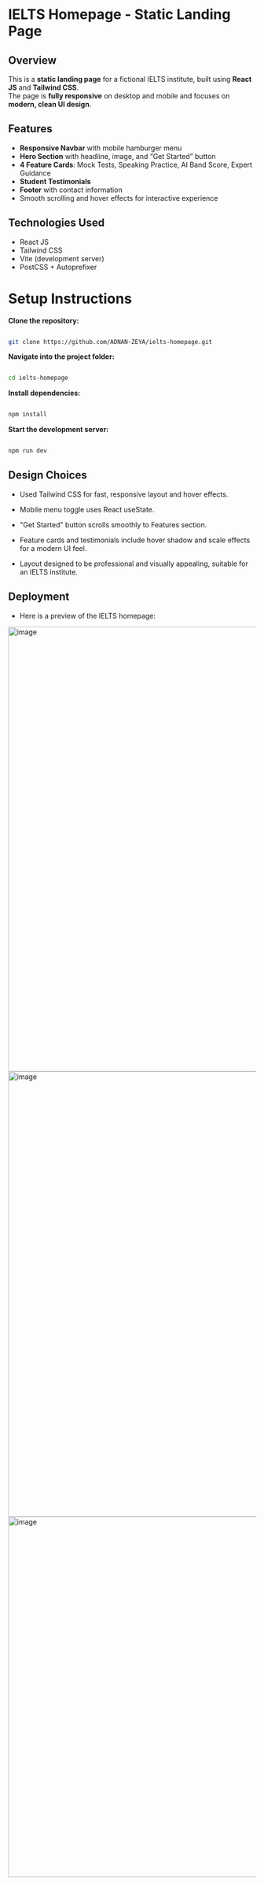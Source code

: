# IELTS Homepage - Static Landing Page
## Overview
This is a **static landing page** for a fictional IELTS institute, built using **React JS** and **Tailwind CSS**.  
The page is **fully responsive** on desktop and mobile and focuses on **modern, clean UI design**.

## Features
- **Responsive Navbar** with mobile hamburger menu  
- **Hero Section** with headline, image, and “Get Started” button  
- **4 Feature Cards**: Mock Tests, Speaking Practice, AI Band Score, Expert Guidance  
- **Student Testimonials**  
- **Footer** with contact information  
- Smooth scrolling and hover effects for interactive experience  

## Technologies Used
- React JS  
- Tailwind CSS  
- Vite (development server)  
- PostCSS + Autoprefixer  

# Setup Instructions
**Clone the repository:**

```bash

git clone https://github.com/ADNAN-ZEYA/ielts-homepage.git
```
**Navigate into the project folder:**

```bash

cd ielts-homepage
```
**Install dependencies:**

```bash

npm install
```
**Start the development server:**

```bash

npm run dev
```
## Design Choices
- Used Tailwind CSS for fast, responsive layout and hover effects.

- Mobile menu toggle uses React useState.

- "Get Started" button scrolls smoothly to Features section.

- Feature cards and testimonials include hover shadow and scale effects for a modern UI feel.

- Layout designed to be professional and visually appealing, suitable for an IELTS institute.

## Deployment
- Here is a preview of the IELTS homepage:

<img width="1896" height="904" alt="image" src="https://github.com/user-attachments/assets/3741c83d-2ca8-47db-b5af-963dab824185" />
<img width="1898" height="905" alt="image" src="https://github.com/user-attachments/assets/e87e7986-066a-43c2-a860-958419ee1ae9" />
<img width="1893" height="733" alt="image" src="https://github.com/user-attachments/assets/15ea81fa-0a27-4502-aa2b-d74dc1da1d4b" />
